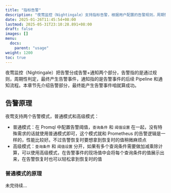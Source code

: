 ```yaml
---
title: "指标告警"
description: "夜莺监控（Nightingale）支持指标告警，根据用户配置的告警规则，周期性查询数据源，当数据源中的数据满足告警阈值时，触发告警。"
date: 2025-01-26T11:45:54+08:00
lastmod: 2025-05-31T23:10:28.891+08:00
draft: false
images: []
menu:
  docs:
    parent: "usage"
weight: 1200
toc: true
---
```


夜莺监控（Nightingale）把告警分成告警+通知两个部分，告警指的是通过规则，周期性判定，最终产生告警事件，通知指的是告警事件的后续 Pipeline 和通知流程。本章节先介绍告警部分，最终能产生告警事件咱就算成功。

## 告警原理

夜莺支持两个告警模式，普通模式和高级模式：

- 普通模式：在 Promql 中配置告警阈值，`查询条件` 和 `阈值设置` 在一起，没有特殊需求的话就使用普通模式即可，这个模式就和 Prometheus 的告警逻辑是一样的，性能比较好。不过告警恢复时要想拿到恢复时的值稍微麻烦点
- 高级模式：`查询条件` 和 `阈值设置` 分开，如果有多个查询条件需要做加减乘除计算，可以使用高级模式，在告警事件的现场值中会将每个查询条件的值展示出来，在告警恢复时也可以轻松拿到恢复时的值

### 普通模式的原理

未完待续...
